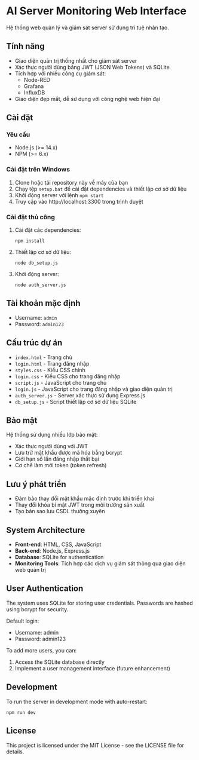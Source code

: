 # AI Server Monitoring Web Interface

Hệ thống web quản lý và giám sát server sử dụng trí tuệ nhân tạo.

## Tính năng

- Giao diện quản trị thống nhất cho giám sát server
- Xác thực người dùng bằng JWT (JSON Web Tokens) và SQLite
- Tích hợp với nhiều công cụ giám sát:
  - Node-RED
  - Grafana
  - InfluxDB
- Giao diện đẹp mắt, dễ sử dụng với công nghệ web hiện đại

## Cài đặt

### Yêu cầu

- Node.js (>= 14.x)
- NPM (>= 6.x)

### Cài đặt trên Windows

1. Clone hoặc tải repository này về máy của bạn
2. Chạy tệp `setup.bat` để cài đặt dependencies và thiết lập cơ sở dữ liệu
3. Khởi động server với lệnh `npm start`
4. Truy cập vào http://localhost:3300 trong trình duyệt

### Cài đặt thủ công

1. Cài đặt các dependencies:
   ```
   npm install
   ```

2. Thiết lập cơ sở dữ liệu:
   ```
   node db_setup.js
   ```

3. Khởi động server:
   ```
   node auth_server.js
   ```

## Tài khoản mặc định

- Username: `admin`
- Password: `admin123`

## Cấu trúc dự án

- `index.html` - Trang chủ
- `login.html` - Trang đăng nhập
- `styles.css` - Kiểu CSS chính
- `login.css` - Kiểu CSS cho trang đăng nhập
- `script.js` - JavaScript cho trang chủ
- `login.js` - JavaScript cho trang đăng nhập và giao diện quản trị
- `auth_server.js` - Server xác thực sử dụng Express.js
- `db_setup.js` - Script thiết lập cơ sở dữ liệu SQLite

## Bảo mật

Hệ thống sử dụng nhiều lớp bảo mật:

- Xác thực người dùng với JWT
- Lưu trữ mật khẩu được mã hóa bằng bcrypt
- Giới hạn số lần đăng nhập thất bại
- Cơ chế làm mới token (token refresh)

## Lưu ý phát triển

- Đảm bảo thay đổi mật khẩu mặc định trước khi triển khai
- Thay đổi khóa bí mật JWT trong môi trường sản xuất
- Tạo bản sao lưu CSDL thường xuyên

## System Architecture

- **Front-end**: HTML, CSS, JavaScript
- **Back-end**: Node.js, Express.js
- **Database**: SQLite for authentication
- **Monitoring Tools**: Tích hợp các dịch vụ giám sát thông qua giao diện web quản trị

## User Authentication

The system uses SQLite for storing user credentials. Passwords are hashed using bcrypt for security.

Default login:
- Username: admin
- Password: admin123

To add more users, you can:
1. Access the SQLite database directly
2. Implement a user management interface (future enhancement)

## Development

To run the server in development mode with auto-restart:
```
npm run dev
```

## License

This project is licensed under the MIT License - see the LICENSE file for details. 